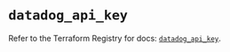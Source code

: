 # `datadog_api_key`

Refer to the Terraform Registry for docs: [`datadog_api_key`](https://registry.terraform.io/providers/datadog/datadog/3.34.0/docs/resources/api_key).
